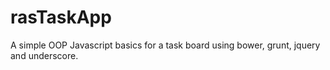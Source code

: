 rasTaskApp
==========

A simple OOP Javascript basics for a task board using bower, grunt, jquery and underscore.
